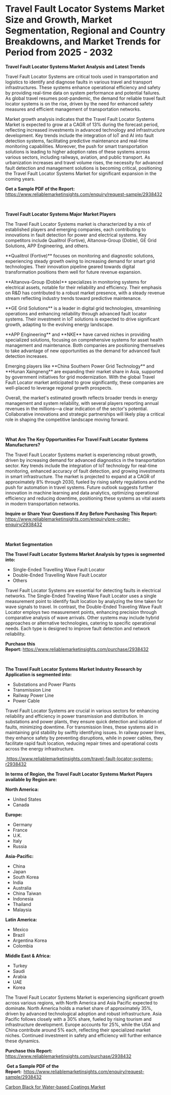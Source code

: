 <p><h1>Travel Fault Locator Systems Market Size and Growth, Market Segmentation, Regional and Country Breakdowns, and Market Trends for Period from 2025 -  2032</h1></p><p><strong>Travel Fault Locator Systems Market Analysis and Latest Trends</strong></p>
<p><p>Travel Fault Locator Systems are critical tools used in transportation and logistics to identify and diagnose faults in various travel and transport infrastructures. These systems enhance operational efficiency and safety by providing real-time data on system performance and potential failures. As global travel resumes post-pandemic, the demand for reliable travel fault locator systems is on the rise, driven by the need for enhanced safety measures and efficient management of transportation networks.</p><p>Market growth analysis indicates that the Travel Fault Locator Systems Market is expected to grow at a CAGR of 13% during the forecast period, reflecting increased investments in advanced technology and infrastructure development. Key trends include the integration of IoT and AI into fault detection systems, facilitating predictive maintenance and real-time monitoring capabilities. Moreover, the push for smart transportation solutions is leading to higher adoption rates of these systems across various sectors, including railways, aviation, and public transport. As urbanization increases and travel volume rises, the necessity for advanced fault detection and management solutions is becoming critical, positioning the Travel Fault Locator Systems Market for significant expansion in the coming years.</p></p>
<p><strong>Get a Sample PDF of the Report:&nbsp;</strong> <a href="https://www.reliablemarketinsights.com/enquiry/request-sample/2938432?utm_campaign=2002&utm_medium=2&utm_source=Github&utm_content=ia&utm_term=15032025&utm_id=travel-fault-locator-systems">https://www.reliablemarketinsights.com/enquiry/request-sample/2938432</a></p>
<p>&nbsp;</p>
<p><strong>Travel Fault Locator Systems Major Market Players</strong></p>
<p><p>The Travel Fault Locator Systems market is characterized by a mix of established players and emerging companies, each contributing to innovations in fault detection for power and electrical systems. Key competitors include Qualitrol (Fortive), Altanova-Group (Doble), GE Grid Solutions, APP Engineering, and others.</p><p>**Qualitrol (Fortive)** focuses on monitoring and diagnostic solutions, experiencing steady growth owing to increasing demand for smart grid technologies. Their innovation pipeline geared towards digital transformation positions them well for future revenue expansion.</p><p>**Altanova-Group (Doble)** specializes in monitoring systems for electrical assets, notable for their reliability and efficiency. Their emphasis on R&D has contributed to a robust market presence, with a steady revenue stream reflecting industry trends toward predictive maintenance.</p><p>**GE Grid Solutions** is a leader in digital grid technologies, streamlining operations and enhancing reliability through advanced fault locator systems. Their investment in IoT solutions is expected to drive significant growth, adapting to the evolving energy landscape.</p><p>**APP Engineering** and **NKE** have carved niches in providing specialized solutions, focusing on comprehensive systems for asset health management and maintenance. Both companies are positioning themselves to take advantage of new opportunities as the demand for advanced fault detection increases.</p><p>Emerging players like **China Southern Power Grid Technology** and **Hunan Xaingneng** are expanding their market share in Asia, supported by government initiatives for grid modernization. With the global Travel Fault Locator market anticipated to grow significantly, these companies are well-placed to leverage regional growth prospects.</p><p>Overall, the market's estimated growth reflects broader trends in energy management and system reliability, with several players reporting annual revenues in the millions—a clear indication of the sector's potential. Collaborative innovations and strategic partnerships will likely play a critical role in shaping the competitive landscape moving forward.</p></p>
<p>&nbsp;</p>
<p><strong>What Are The Key Opportunities For Travel Fault Locator Systems Manufacturers?</strong></p>
<p><p>The Travel Fault Locator Systems market is experiencing robust growth, driven by increasing demand for advanced diagnostics in the transportation sector. Key trends include the integration of IoT technology for real-time monitoring, enhanced accuracy of fault detection, and growing investments in smart infrastructure. The market is projected to expand at a CAGR of approximately 8% through 2030, fueled by rising safety regulations and the push for automation in travel systems. Future outlook suggests further innovation in machine learning and data analytics, optimizing operational efficiency and reducing downtime, positioning these systems as vital assets in modern transportation networks.</p></p>
<p><strong>Inquire or Share Your Questions If Any Before Purchasing This Report:</strong> <a href="https://www.reliablemarketinsights.com/enquiry/pre-order-enquiry/2938432?utm_campaign=2002&utm_medium=2&utm_source=Github&utm_content=ia&utm_term=15032025&utm_id=travel-fault-locator-systems">https://www.reliablemarketinsights.com/enquiry/pre-order-enquiry/2938432</a></p>
<p>&nbsp;</p>
<p><strong>Market Segmentation</strong></p>
<p><strong>The Travel Fault Locator Systems Market Analysis by types is segmented into:</strong></p>
<p><ul><li>Single-Ended Travelling Wave Fault Locator</li><li>Double-Ended Travelling Wave Fault Locator</li><li>Others</li></ul></p>
<p><p>Travel Fault Locator Systems are essential for detecting faults in electrical networks. The Single-Ended Traveling Wave Fault Locator uses a single measurement point to identify fault location by analyzing the time taken for wave signals to travel. In contrast, the Double-Ended Traveling Wave Fault Locator employs two measurement points, enhancing precision through comparative analysis of wave arrivals. Other systems may include hybrid approaches or alternative technologies, catering to specific operational needs. Each type is designed to improve fault detection and network reliability.</p></p>
<p><strong>Purchase this Report:&nbsp;</strong><a href="https://www.reliablemarketinsights.com/purchase/2938432?utm_campaign=2002&utm_medium=2&utm_source=Github&utm_content=ia&utm_term=15032025&utm_id=travel-fault-locator-systems">https://www.reliablemarketinsights.com/purchase/2938432</a></p>
<p>&nbsp;</p>
<p><strong>The Travel Fault Locator Systems Market Industry Research by Application is segmented into:</strong></p>
<p><ul><li>Substations and Power Plants</li><li>Transmission Line</li><li>Railway Power Line</li><li>Power Cable</li></ul></p>
<p><p>Travel Fault Locator Systems are crucial in various sectors for enhancing reliability and efficiency in power transmission and distribution. In substations and power plants, they ensure quick detection and isolation of faults, minimizing downtime. For transmission lines, these systems aid in maintaining grid stability by swiftly identifying issues. In railway power lines, they enhance safety by preventing disruptions, while in power cables, they facilitate rapid fault location, reducing repair times and operational costs across the energy infrastructure.</p></p>
<p><a href="https://www.reliablemarketinsights.com/travel-fault-locator-systems-r2938432?utm_campaign=2002&utm_medium=2&utm_source=Github&utm_content=ia&utm_term=15032025&utm_id=travel-fault-locator-systems">&nbsp;https://www.reliablemarketinsights.com/travel-fault-locator-systems-r2938432</a></p>
<p><strong>In terms of Region, the Travel Fault Locator Systems Market Players available by Region are:</strong></p>
<p>
    <p> <strong> North America: </strong>
        <ul>
            <li>United States</li>
            <li>Canada</li>
        </ul>
        </p> 
    <p> <strong> Europe: </strong>
        <ul>
            <li>Germany</li>
            <li>France</li>
            <li>U.K.</li>
            <li>Italy</li>
            <li>Russia</li>
        </ul>
        </p> 
    <p> <strong> Asia-Pacific: </strong>
        <ul>
            <li>China</li>
            <li>Japan</li>
            <li>South Korea</li>
            <li>India</li>
            <li>Australia</li>
            <li>China Taiwan</li>
            <li>Indonesia</li>
            <li>Thailand</li>
            <li>Malaysia</li>
        </ul>
        </p> 
    <p> <strong> Latin America: </strong>
        <ul>
            <li>Mexico</li>
            <li>Brazil</li>
            <li>Argentina Korea</li>
            <li>Colombia</li>
        </ul>
        </p> 
    <p> <strong> Middle East & Africa: </strong>
        <ul>
            <li>Turkey</li>
            <li>Saudi</li>
            <li>Arabia</li>
            <li>UAE</li>
            <li>Korea</li>
        </ul>
    </p>
    </p>
<p><p>The Travel Fault Locator Systems Market is experiencing significant growth across various regions, with North America and Asia Pacific expected to dominate. North America holds a market share of approximately 35%, driven by advanced technological adoption and robust infrastructure. Asia Pacific follows closely with a 30% share, fueled by rising tourism and infrastructure development. Europe accounts for 25%, while the USA and China contribute around 5% each, reflecting their specialized market niches. Continued investment in safety and efficiency will further enhance these dynamics.</p></p>
<p><strong>Purchase this Report: </strong><a href="https://www.reliablemarketinsights.com/purchase/2938432?utm_campaign=2002&utm_medium=2&utm_source=Github&utm_content=ia&utm_term=15032025&utm_id=travel-fault-locator-systems">https://www.reliablemarketinsights.com/purchase/2938432</a></p>
<p>&nbsp;<strong>Get a Sample PDF of the Report:&nbsp;&nbsp;</strong><a href="https://www.reliablemarketinsights.com/enquiry/request-sample/2938432?utm_campaign=2002&utm_medium=2&utm_source=Github&utm_content=ia&utm_term=15032025&utm_id=travel-fault-locator-systems">https://www.reliablemarketinsights.com/enquiry/request-sample/2938432</a></p>
<p><strong></strong></p>
<p><p><a href="https://github.com/julyju69/Market-Research-Report-List-6/blob/main/carbon-black-for-water-based-coatings-market.md?utm_campaign=2002&utm_medium=2&utm_source=Github&utm_content=ia&utm_term=15032025&utm_id=travel-fault-locator-systems">Carbon Black for Water-based Coatings Market</a></p></p>